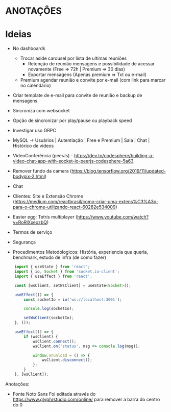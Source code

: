 # ANOTAÇÔES

# Ideias

-   No dashboardk
    -   Trocar aside carousel por lista de ultimas reuniões
        -   Retenção de reunião mensagens e possibilidade de acessar novamente (Free => 72h | Premium => 30 dias)
        -   Exportar mensagens (Apenas premium => Txt ou e-mail)
    -   Premium agendar reunião e convite por e-mail (com link para marcar no calendário)

-   Criar template de e-mail para convite de reunião e backup de mensagens

-   Sincroniza com websocket
-   Opção de sincronizar por play/pause ou playback speed
-   Investigar uso GRPC
-   MySQL -> Usuários | Autentiação | Free e Premium | Sala | Chat | Histórico de videos
-   VideoConferência (peerJs) - https://dev.to/codesphere/building-a-video-chat-app-with-socket-io-peerjs-codesphere-5a63
-   Remover fundo da camera (https://blog.tensorflow.org/2019/11/updated-bodypix-2.html)
-   Chat
-   Clientes: Site e Extensão Chrome (https://medium.com/reactbrasil/como-criar-uma-extens%C3%A3o-para-o-chrome-utilizando-react-60282e534009)
-   Easter egg: Tetris multiplayer (https://www.youtube.com/watch?v=RoRlXxeozbQ)

-   Termos de serviço
-   Segurança

-   Procedimentos Metodologicos: História, experiencia que queria, benchmark, estudo de infra (de como fazer)

```js
    import { useState } from 'react';
    import { io, Socket } from 'socket.io-client';
    import { useEffect } from 'react';

    const [wsClient, setWsClient] = useState<Socket>();

    useEffect(() => {
        const socketIo = io('ws://localhost:3001');

        console.log(socketIo);

        setWsClient(socketIo);
    }, []);

    useEffect(() => {
        if (wsClient) {
            wsClient.connect();
            wsClient.on('status', msg => console.log(msg));

            window.onunload = () => {
                wsClient.disconnect();
            };
        }
    }, [wsClient]);
```

Anotações: 
- Fonte Noto Sans Foi editada através do https://www.glyphrstudio.com/online/ para remover a barra do centro do 0